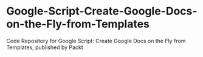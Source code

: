 # Google-Script-Create-Google-Docs-on-the-Fly-from-Templates
Code Repository for Google Script: Create Google Docs on the Fly from Templates, published by Packt
